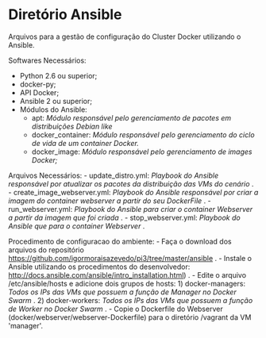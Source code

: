 # Diretório Ansible
Arquivos para a gestão de configuração do Cluster Docker utilizando o Ansible.

Softwares Necessários:
 - Python 2.6 ou superior;
 - docker-py;
 - API Docker;
 - Ansible 2 ou superior;
 - Módulos do Ansible:
	- apt: *Módulo responsável pelo gerenciamento de pacotes em distribuições Debian like*
	- docker_container: *Módulo responsável pelo gerenciamento do ciclo de vida de um container Docker.*
	- docker_image: *Módulo responsável pelo gerenciamento de images Docker;*
 
Arquivos Necessários:
	- update_distro.yml: *Playbook do Ansible responsável por atualizar os pacotes da distribuição das VMs do cenário* .
	- create_image_webserver.yml: *Playbook do Ansible responsável por criar a imagem do container webserver a partir do seu DockerFile* .
	- run_webserver.yml: *Playbook do Ansible para criar o container Webserver a partir da imagem que foi criada* .
	- stop_webserver.yml: *Playbook do Ansible que para o container Webserver* .

Procedimento de configuracao do ambiente:
	- Faça o download dos arquivos do repositório https://github.com/igormoraisazevedo/pi3/tree/master/ansible .
	- Instale o Ansible utilizando os procedimentos do desenvolvedor: http://docs.ansible.com/ansible/intro_installation.html) .
	- Edite o arquivo /etc/ansible/hosts e adicione dois grupos de hosts:
		1) docker-managers: *Todos os IPs das VMs que possuem a função de Manager no Docker Swarm* .
		2) docker-workers: *Todos os IPs das VMs que possuem a função de Worker no Docker Swarm* .
	- Copie o Dockerfile do Webserver (docker/webserver/webserver-Dockerfile) para o diretório /vagrant da VM 'manager'.
